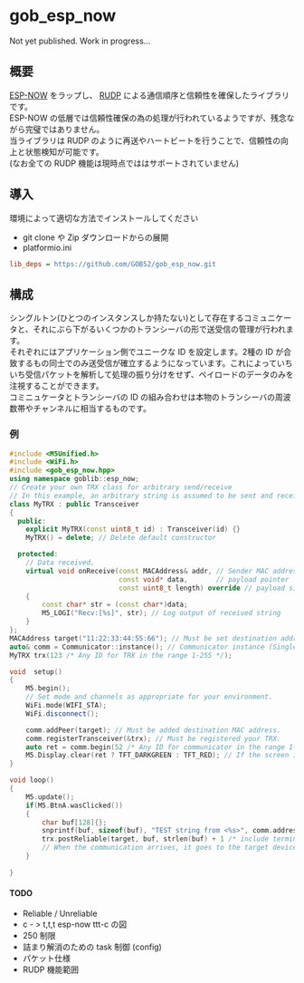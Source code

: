 # gob_esp_now

Not yet published. Work in progress...

## 概要
[ESP-NOW](https://espressif-docs.readthedocs-hosted.com/projects/arduino-esp32/en/latest/api/espnow.html) をラップし、 [RUDP](https://datatracker.ietf.org/doc/html/draft-ietf-sigtran-reliable-udp-00) による通信順序と信頼性を確保したライブラリです。  
ESP-NOW の低層では信頼性確保の為の処理が行われているようですが、残念ながら完璧ではありません。  
当ライブラリは RUDP のように再送やハートビートを行うことで、信頼性の向上と状態検知が可能です。  
(なお全ての RUDP 機能は現時点でははサポートされていません)

## 導入
環境によって適切な方法でインストールしてください
* git clone や Zip ダウンロードからの展開
* platformio.ini
```ini
lib_deps = https://github.com/GOB52/gob_esp_now.git
```

## 構成

シングルトン(ひとつのインスタンスしか持たない)として存在するコミュニケータと、それにぶら下がるいくつかのトランシーバの形で送受信の管理が行われます。  
それぞれにはアプリケーション側でユニークな ID を設定します。2種の ID が合致するもの同士でのみ送受信が確立するようになっています。これによっていちいち受信パケットを解析して処理の振り分けをせず、ペイロードのデータのみを注視することができます。  
コミニュケータとトランシーバの ID の組み合わせは本物のトランシーバの周波数帯やチャンネルに相当するものです。


### 例

```cpp
#include <M5Unified.h>
#include <WiFi.h>
#include <gob_esp_now.hpp>
using namespace goblib::esp_now;
// Create your own TRX class for arbitrary send/receive
// In this example, an arbitrary string is assumed to be sent and received.
class MyTRX : public Transceiver
{
  public:
    explicit MyTRX(const uint8_t id) : Transceiver(id) {}
    MyTRX() = delete; // Delete default constructor

  protected:
    // Data received.
    virtual void onReceive(const MACAddress& addr, // Sender MAC address
                           const void* data,       // payload pointer
                           const uint8_t length) override // payload size
    {
        const char* str = (const char*)data;
        M5_LOGI("Recv:[%s]", str); // Log output of received string
    }
};
MACAddress target("11:22:33:44:55:66"); // Must be set destination address
auto& comm = Communicator::instance(); // Communicator instance (Singleton)
MyTRX trx(123 /* Any ID for TRX in the range 1-255 */);

void  setup()
{
    M5.begin();
    // Set mode and channels as appropriate for your environment.
    WiFi.mode(WIFI_STA);
    WiFi.disconnect();

    comm.addPeer(target); // Must be added destination MAC address.
    comm.registerTransceiver(&trx); // Must be registered your TRX.
    auto ret = comm.begin(52 /* Any ID for communicator in the range 1-255 */); // Initialize ESP-NOW and begin send/receive tasks.
    M5.Display.clear(ret ? TFT_DARKGREEN : TFT_RED); // If the screen is red, initialization failed.
}

void loop()
{
    M5.update();
    if(M5.BtnA.wasClicked()) 
    {
        char buf[128]{};
        snprintf(buf, sizeof(buf), "TEST string from <%s>", comm.address().toString().c_str());
        trx.postReliable(target, buf, strlen(buf) + 1 /* include terminate character */);  // Send string if BtnA was clicked.
        // When the communication arrives, it goes to the target device MyTRX::onReceive. 
    }
    
}
```





#### TODO
- Reliable / Unreliable
- c - > t,t,t    esp-now ttt-c の図
- 250 制限
- 詰まり解消のための task 制御 (config)
- パケット仕様
- RUDP 機能範囲


